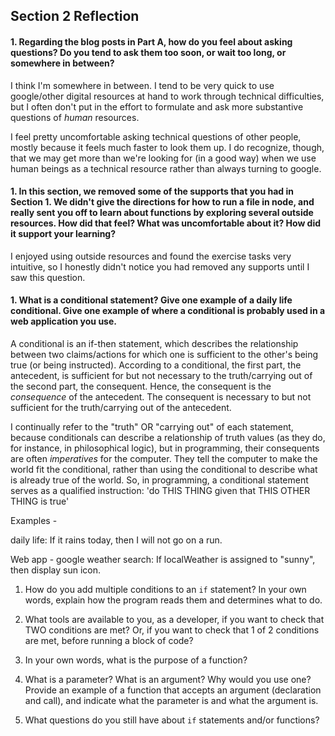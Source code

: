 ## Section 2 Reflection

#### 1. Regarding the blog posts in Part A, how do you feel about asking questions? Do you tend to ask them too soon, or wait too long, or somewhere in between?

I think I'm somewhere in between. I tend to be very quick to use google/other digital resources at hand to work through technical difficulties, but I often don't put in the effort to formulate and ask more substantive questions of *human* resources.

I feel pretty uncomfortable asking technical questions of other people, mostly because it feels much faster to look them up. I do recognize, though, that we may get more than we're looking for (in a good way) when we use human beings as a technical resource rather than always turning to google.

#### 1. In this section, we removed some of the supports that you had in Section 1. We didn't give the directions for how to run a file in node, and really sent you off to learn about functions by exploring several outside resources. How did that feel? What was uncomfortable about it? How did it support your learning?

I enjoyed using outside resources and found the exercise tasks very intuitive, so I honestly didn't notice you had removed any supports until I saw this question.

#### 1. What is a conditional statement? Give one example of a daily life conditional. Give one example of where a conditional is probably used in a web application you use.

A conditional is an if-then statement, which describes the relationship between two claims/actions for which one is sufficient to the other's being true (or being instructed). According to a conditional, the first part, the antecedent, is sufficient for but not necessary to the truth/carrying out of the second part, the consequent. Hence, the consequent is the *consequence* of the antecedent. The consequent is necessary to but not sufficient for the truth/carrying out of the antecedent.

I continually refer to the "truth" OR "carrying out" of each statement, because
conditionals can describe a relationship of truth values (as they do, for instance, in philosophical logic),
but in programming, their consequents are often *imperatives* for the computer. They tell the computer to make the world fit the conditional, rather than using the conditional to describe what is already true of the world. So, in programming, a conditional statement serves as a qualified instruction: 'do THIS THING given that THIS OTHER THING is true'

Examples -

daily life:
If it rains today, then I will not go on a run.

Web app - google weather search:
If localWeather is assigned to "sunny", then display sun icon.


1. How do you add multiple conditions to an `if` statement? In your own words, explain how the program reads them and determines what to do.


1. What tools are available to you, as a developer, if you want to check that TWO conditions are met? Or, if you want to check that 1 of 2 conditions are met, before running a block of code?

1. In your own words, what is the purpose of a function?

1. What is a parameter? What is an argument? Why would you use one? Provide an example of a function that accepts an argument (declaration and call), and indicate what the parameter is and what the argument is.

1. What questions do you still have about `if` statements and/or functions?
